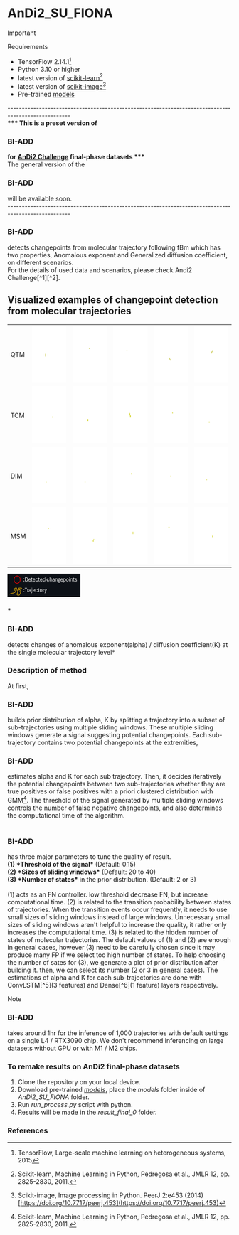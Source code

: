 # AnDi2_SU_FIONA

> [!IMPORTANT]  
> Requirements </br>
> - TensorFlow 2.14.1[^6]
> - Python 3.10 or higher
> - latest version of [scikit-learn](https://scikit-learn.org/stable/)[^3]
> - latest version of [scikit-image](https://scikit-image.org/docs/stable/user_guide/install.html)[^4]
> - Pre-trained [models](https://drive.google.com/file/d/1WF0eW8Co23-mKQiHNH-KHHK_lJiIW-WC/view?usp=sharing)

---------------------------------------------------------------------------------------------------- </br>
<b>*** This is a preset version of <h3><b>BI-ADD</b></h3> for [AnDi2 Challenge](http://andi-challenge.org/challenge-2024/#andi2seminar) final-phase datasets ***</b></br>
The general version of the <h3><b>BI-ADD</b></h3> will be available soon.</br>
---------------------------------------------------------------------------------------------------- </br>

<h3><b>BI-ADD</b></h3> detects changepoints from molecular trajectory following fBm which has two properties, Anomalous exponent and Generalized diffusion coefficient, on different scenarios.</br>
For the details of used data and scenarios, please check Andi2 Challenge[^1][^2].

<h2>Visualized examples of changepoint detection from molecular trajectories</h2>
<table border="0"> 
        <tr> 
            <td>QTM</td> 
            <td><img src="https://github.com/JunwooParkSaribu/AnDi2_SU_FIONA/blob/main/tmps/imgs/qtm_0.gif" width="128" height="128"></td> 
            <td><img src="https://github.com/JunwooParkSaribu/AnDi2_SU_FIONA/blob/main/tmps/imgs/qtm_1.gif" width="128" height="128"></td>
            <td><img src="https://github.com/JunwooParkSaribu/AnDi2_SU_FIONA/blob/main/tmps/imgs/qtm_2.gif" width="128" height="128"></td> 
            <td><img src="https://github.com/JunwooParkSaribu/AnDi2_SU_FIONA/blob/main/tmps/imgs/qtm_3.gif" width="128" height="128"></td>
            <td><img src="https://github.com/JunwooParkSaribu/AnDi2_SU_FIONA/blob/main/tmps/imgs/qtm_4.gif" width="128" height="128"></td> 
        </tr> 
        <tr> 
            <td>TCM</td> 
            <td><img src="https://github.com/JunwooParkSaribu/AnDi2_SU_FIONA/blob/main/tmps/imgs/tcm_0.gif" width="128" height="128"></td> 
            <td><img src="https://github.com/JunwooParkSaribu/AnDi2_SU_FIONA/blob/main/tmps/imgs/tcm_1.gif" width="128" height="128"></td>
            <td><img src="https://github.com/JunwooParkSaribu/AnDi2_SU_FIONA/blob/main/tmps/imgs/tcm_2.gif" width="128" height="128"></td> 
            <td><img src="https://github.com/JunwooParkSaribu/AnDi2_SU_FIONA/blob/main/tmps/imgs/tcm_3.gif" width="128" height="128"></td>
            <td><img src="https://github.com/JunwooParkSaribu/AnDi2_SU_FIONA/blob/main/tmps/imgs/tcm_4.gif" width="128" height="128"></td> 
        </tr>
        <tr> 
            <td>DIM</td> 
            <td><img src="https://github.com/JunwooParkSaribu/AnDi2_SU_FIONA/blob/main/tmps/imgs/dim_0.gif" width="128" height="128"></td> 
            <td><img src="https://github.com/JunwooParkSaribu/AnDi2_SU_FIONA/blob/main/tmps/imgs/dim_1.gif" width="128" height="128"></td>
            <td><img src="https://github.com/JunwooParkSaribu/AnDi2_SU_FIONA/blob/main/tmps/imgs/dim_2.gif" width="128" height="128"></td> 
            <td><img src="https://github.com/JunwooParkSaribu/AnDi2_SU_FIONA/blob/main/tmps/imgs/dim_3.gif" width="128" height="128"></td>
            <td><img src="https://github.com/JunwooParkSaribu/AnDi2_SU_FIONA/blob/main/tmps/imgs/dim_4.gif" width="128" height="128"></td> 
        </tr>
        <tr> 
            <td>MSM</td> 
            <td><img src="https://github.com/JunwooParkSaribu/AnDi2_SU_FIONA/blob/main/tmps/imgs/msm_0.gif" width="128" height="128"></td> 
            <td><img src="https://github.com/JunwooParkSaribu/AnDi2_SU_FIONA/blob/main/tmps/imgs/msm_1.gif" width="128" height="128"></td>
            <td><img src="https://github.com/JunwooParkSaribu/AnDi2_SU_FIONA/blob/main/tmps/imgs/msm_2.gif" width="128" height="128"></td> 
            <td><img src="https://github.com/JunwooParkSaribu/AnDi2_SU_FIONA/blob/main/tmps/imgs/msm_3.gif" width="128" height="128"></td>
            <td><img src="https://github.com/JunwooParkSaribu/AnDi2_SU_FIONA/blob/main/tmps/imgs/msm_4.gif" width="128" height="128"></td> 
        </tr>  
</table>
<img src="https://github.com/JunwooParkSaribu/AnDi2_SU_FIONA/blob/main/tmps/imgs/foot.png" width="164" height="52"></br>

<h4> *<h3><b>BI-ADD</b></h3> detects changes of anomalous exponent(alpha) / diffusion coefficient(K) at the single molecular trajectory level* </h4>

<h3> Description of method </h3>

At first, <h3><b>BI-ADD</b></h3> builds prior distribution of alpha, K by splitting a trajectory into a subset of sub-trajectories using multiple sliding windows. These multiple sliding windows generate a signal suggesting potential changepoints. Each sub-trajectory contains two potential changepoints at the extremities, <h3><b>BI-ADD</b></h3> estimates alpha and K for each sub trajectory. Then, it decides iteratively the potential changepoints between two sub-trajectories whether they are true positives or false positives with a priori clustered distribution with GMM[^3]. The threshold of the signal generated by multiple sliding windows controls the number of false negative changepoints, and also determines the computational time of the algorithm. </br></br>
<h3><b>BI-ADD</b></h3> has three major parameters to tune the quality of result. </br>
<b>(1) *Threshold of the signal*</b> (Default: 0.15) </br>
<b>(2) *Sizes of sliding windows*</b> (Default: 20 to 40) </br>
<b>(3) *Number of states*</b> in the prior distribution. (Default: 2 or 3) </br></br>
(1) acts as an FN controller. low threshold decrease FN, but increase computational time. (2) is related to the transition probability between states of trajectories. When the transition events occur frequently, it needs to use small sizes of sliding windows instead of large windows. Unnecessary small sizes of sliding windows aren't helpful to increase the quality, it rather only increases the computational time. (3) is related to the hidden number of states of molecular trajectories. The default values of (1) and (2) are enough in general cases, however (3) need to be carefully chosen since it may produce many FP if we select too high number of states. To help choosing the number of sates for (3), we generate a plot of prior distribution after building it. then, we can select its number (2 or 3 in general cases). The estimations of alpha and K for each sub-trajectories are done with ConvLSTM[^5](3 features) and Dense[^6](1 feature) layers respectively.

</br>

> [!NOTE]
> <h3><b>BI-ADD</b></h3> takes around 1hr for the inference of 1,000 trajectories with default settings on a single L4 / RTX3090 chip. We don't recommend inferencing on large datasets without GPU or with M1 / M2 chips.</br>


<h3> To remake results on AnDi2 final-phase datasets </h3>

1. Clone the repository on your local device.</br>
2. Download pre-trained [*models*](https://drive.google.com/file/d/1WF0eW8Co23-mKQiHNH-KHHK_lJiIW-WC/view?usp=sharing), place the *models* folder inside of *AnDi2_SU_FIONA* folder.</br>
3. Run *run_process.py* script with python.</br>
4. Results will be made in the *result_final_0* folder.


<h3> References </h3>

[^1]: [AnDi datasets](https://doi.org/10.5281/zenodo.10259556)
[^2]: Quantitative evaluation of methods to analyze motion changes in single-particle experiments, Gorka Muñoz-Gil et al. 2024 [https://arxiv.org/abs/2311.18100](https://arxiv.org/abs/2311.18100)
[^3]: Scikit-learn, Machine Learning in Python, Pedregosa et al., JMLR 12, pp. 2825-2830, 2011.
[^4]: Scikit-image, Image processing in Python. PeerJ 2:e453 (2014) [https://doi.org/10.7717/peerj.453](https://doi.org/10.7717/peerj.453)
[^5]: Convolutional LSTM Network, A Machine Learning Approach for Precipitation Nowcasting, Xingjian Shi et al. 2015 [https://arxiv.org/abs/1506.04214](https://arxiv.org/abs/1506.04214)
[^6]: TensorFlow, Large-scale machine learning on heterogeneous systems, 2015
